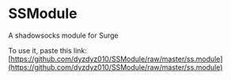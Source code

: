 # SSModule
A shadowsocks module for Surge

To use it, paste this link: [https://github.com/dyzdyz010/SSModule/raw/master/ss.module](https://github.com/dyzdyz010/SSModule/raw/master/ss.module)
